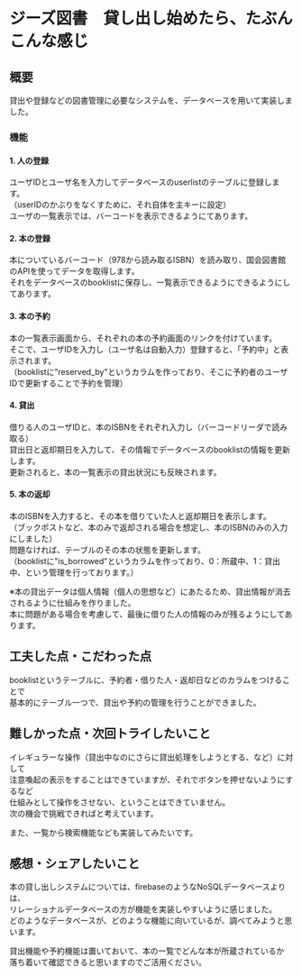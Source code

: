 # ジーズ図書　貸し出し始めたら、たぶんこんな感じ

## 概要

貸出や登録などの図書管理に必要なシステムを、データベースを用いて実装しました。

### 機能

#### 1. 人の登録
ユーザIDとユーザ名を入力してデータベースのuserlistのテーブルに登録します。\
（userIDのかぶりをなくすために、それ自体を主キーに設定）\
ユーザの一覧表示では、バーコードを表示できるようにてあります。

#### 2. 本の登録
本についているバーコード（978から読み取るISBN）を読み取り、国会図書館のAPIを使ってデータを取得します。\
それをデータベースのbooklistに保存し、一覧表示できるようにできるようにしてあります。

#### 3. 本の予約
本の一覧表示画面から、それぞれの本の予約画面のリンクを付けています。\
そこで、ユーザIDを入力し（ユーザ名は自動入力）登録すると、「予約中」と表示されます。\
（booklistに"reserved_by"というカラムを作っており、そこに予約者のユーザIDで更新することで予約を管理）

#### 4. 貸出
借りる人のユーザIDと、本のISBNをそれぞれ入力し（バーコードリーダで読み取る）\
貸出日と返却期日を入力して、その情報でデータベースのbooklistの情報を更新します。\
更新されると、本の一覧表示の貸出状況にも反映されます。

#### 5. 本の返却
本のISBNを入力すると、その本を借りていた人と返却期日を表示します。\
（ブックポストなど、本のみで返却される場合を想定し、本のISBNのみの入力にしました）\
問題なければ、テーブルのその本の状態を更新します。\
（booklistに"is_borrowed"というカラムを作っており、0：所蔵中、1：貸出中、という管理を行っております。）

※本の貸出データは個人情報（個人の思想など）にあたるため、貸出情報が消去されるように仕組みを作りました。\
本に問題がある場合を考慮して、最後に借りた人の情報のみが残るようにしてあります。


## 工夫した点・こだわった点

booklistというテーブルに、予約者・借りた人・返却日などのカラムをつけることで\
基本的にテーブル一つで、貸出や予約の管理を行うことができました。


## 難しかった点・次回トライしたいこと
イレギュラーな操作（貸出中なのにさらに貸出処理をしようとする、など）に対して\
注意喚起の表示をすることはできていますが、それでボタンを押せないようにするなど\
仕組みとして操作をさせない、ということはできていません。\
次の機会で挑戦できればと考えています。

また、一覧から検索機能なども実装してみたいです。


## 感想・シェアしたいこと
本の貸し出しシステムについては、firebaseのようなNoSQLデータベースよりは、\
リレーショナルデータベースの方が機能を実装しやすいように感じました。\
どのようなデータベースが、どのような機能に向いているが、調べてみようと思います。

貸出機能や予約機能は置いておいて、本の一覧でどんな本が所蔵されているか\
落ち着いて確認できると思いますのでご活用ください。
